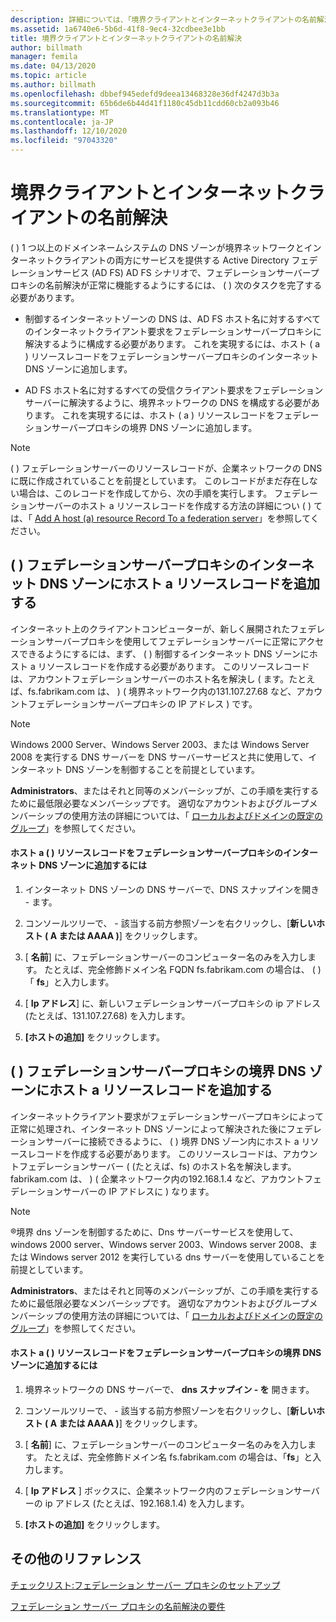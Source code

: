 ```yaml
---
description: 詳細については、「境界クライアントとインターネットクライアントの名前解決」を参照してください。
ms.assetid: 1a6740e6-5b6d-41f8-9ec4-32cdbee3e1bb
title: 境界クライアントとインターネットクライアントの名前解決
author: billmath
manager: femila
ms.date: 04/13/2020
ms.topic: article
ms.author: billmath
ms.openlocfilehash: dbbef945edefd9deea13468328e36df4247d3b3a
ms.sourcegitcommit: 65b6de6b44d41f1180c45db11cdd60cb2a093b46
ms.translationtype: MT
ms.contentlocale: ja-JP
ms.lasthandoff: 12/10/2020
ms.locfileid: "97043320"
---
```

# <a name="name-resolution-for-perimeter-and-internet-clients"></a>境界クライアントとインターネットクライアントの名前解決


\( \) 1 つ以上のドメインネームシステムの DNS ゾーンが境界ネットワークとインターネットクライアントの両方にサービスを提供する Active Directory フェデレーションサービス (AD FS) AD FS シナリオで、フェデレーションサーバープロキシの名前解決が正常に機能するようにするには、 \( \) 次のタスクを完了する必要があります。

-   制御するインターネットゾーンの DNS は、AD FS ホスト名に対するすべてのインターネットクライアント要求をフェデレーションサーバープロキシに解決するように構成する必要があります。 これを実現するには、ホスト \( a \) リソースレコードをフェデレーションサーバープロキシのインターネット DNS ゾーンに追加します。

-   AD FS ホスト名に対するすべての受信クライアント要求をフェデレーションサーバーに解決するように、境界ネットワークの DNS を構成する必要があります。 これを実現するには、ホスト \( a \) リソースレコードをフェデレーションサーバープロキシの境界 DNS ゾーンに追加します。

> [!NOTE]
> \( \) フェデレーションサーバーのリソースレコードが、企業ネットワークの DNS に既に作成されていることを前提としています。 このレコードがまだ存在しない場合は、このレコードを作成してから、次の手順を実行します。 フェデレーションサーバーのホスト a リソースレコードを作成する方法の詳細につい \( \) ては、「 [Add A host &#40;a&#41; resource Record To a federation server](Add-a-Host--A--Resource-Record-to-Corporate-DNS-for-a-Federation-Server.md)」を参照してください。

## <a name="add-a-host-a-resource-record-to-the-internet-dns-zone-for-a-federation-server-proxy"></a>\( \) フェデレーションサーバープロキシのインターネット DNS ゾーンにホスト a リソースレコードを追加する
インターネット上のクライアントコンピューターが、新しく展開されたフェデレーションサーバープロキシを使用してフェデレーションサーバーに正常にアクセスできるようにするには、まず、 \( \) 制御するインターネット DNS ゾーンにホスト a リソースレコードを作成する必要があります。 このリソースレコードは、アカウントフェデレーションサーバーのホスト名を解決し \( ます。たとえば、fs.fabrikam.com は、 \) \( 境界ネットワーク内の131.107.27.68 など、アカウントフェデレーションサーバープロキシの IP アドレス \) です。

> [!NOTE]
> Windows 2000 Server、Windows Server 2003、または Windows Server 2008 を実行する DNS サーバーを DNS サーバーサービスと共に使用して、インターネット DNS ゾーンを制御することを前提としています。

**Administrators**、またはそれと同等のメンバーシップが、この手順を実行するために最低限必要なメンバーシップです。  適切なアカウントおよびグループメンバーシップの使用方法の詳細については、「 [ローカルおよびドメインの既定のグループ](https://go.microsoft.com/fwlink/?LinkId=83477)」を参照してください。

#### <a name="to-add-a-host-a-resource-record-to-the-internet-dns-zone-for-a-federation-server-proxy"></a>ホスト a \( \) リソースレコードをフェデレーションサーバープロキシのインターネット DNS ゾーンに追加するには

1.  インターネット DNS ゾーンの DNS サーバーで、DNS スナップインを開き \- ます。

2.  コンソールツリーで、 \- 該当する前方参照ゾーンを右クリックし、[**新しいホスト \( A または AAAA \)**] をクリックします。

3.  [ **名前**] に、フェデレーションサーバーのコンピューター名のみを入力します。 たとえば、完全修飾ドメイン名 FQDN fs.fabrikam.com の場合は、 \( \) 「 **fs**」と入力します。

4.  [ **Ip アドレス**] に、新しいフェデレーションサーバープロキシの ip アドレス (たとえば、131.107.27.68) を入力します。

5.  **[ホストの追加]** をクリックします。

## <a name="add-a-host-a-resource-record-to-the-perimeter-dns-zone-for-a-federation-server-proxy"></a>\( \) フェデレーションサーバープロキシの境界 DNS ゾーンにホスト a リソースレコードを追加する
インターネットクライアント要求がフェデレーションサーバープロキシによって正常に処理され、インターネット DNS ゾーンによって解決された後にフェデレーションサーバーに接続できるように、 \( \) 境界 DNS ゾーン内にホスト a リソースレコードを作成する必要があります。 このリソースレコードは、アカウントフェデレーションサーバー \( (たとえば、fs) のホスト名を解決します。 fabrikam.com は、 \) \( 企業ネットワーク内の192.168.1.4 など、アカウントフェデレーションサーバーの IP アドレスに \) なります。

> [!NOTE]
> &reg;境界 dns ゾーンを制御するために、Dns サーバーサービスを使用して、windows 2000 server、Windows server 2003、Windows server 2008、または Windows server 2012 を実行している dns サーバーを使用していることを前提としています。

**Administrators**、またはそれと同等のメンバーシップが、この手順を実行するために最低限必要なメンバーシップです。  適切なアカウントおよびグループメンバーシップの使用方法の詳細については、「 [ローカルおよびドメインの既定のグループ](https://go.microsoft.com/fwlink/?LinkId=83477)」を参照してください。

#### <a name="to-add-a-host-a-resource-record-to-the-perimeter-dns-zone-for-a-federation-server-proxy"></a>ホスト a \( \) リソースレコードをフェデレーションサーバープロキシの境界 DNS ゾーンに追加するには

1.  境界ネットワークの DNS サーバーで、 **dns スナップイン \- を** 開きます。

2.  コンソールツリーで、 \- 該当する前方参照ゾーンを右クリックし、[**新しいホスト \( A または AAAA \)**] をクリックします。

3.  [ **名前**] に、フェデレーションサーバーのコンピューター名のみを入力します。 たとえば、完全修飾ドメイン名 fs.fabrikam.com の場合は、「**fs**」と入力します。

4.  [ **Ip アドレス** ] ボックスに、企業ネットワーク内のフェデレーションサーバーの ip アドレス (たとえば、192.168.1.4) を入力します。

5.  **[ホストの追加]** をクリックします。

## <a name="additional-references"></a>その他のリファレンス
[チェックリスト:フェデレーション サーバー プロキシのセットアップ](Checklist--Setting-Up-a-Federation-Server-Proxy.md)

[フェデレーション サーバー プロキシの名前解決の要件](/previous-versions/windows/it-pro/windows-server-2012-R2-and-2012/dd807055(v=ws.11))

